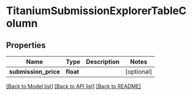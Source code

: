 # TitaniumSubmissionExplorerTableColumn


## Properties
Name | Type | Description | Notes
------------ | ------------- | ------------- | -------------
**submission_price** | **float** |  | [optional] 

[[Back to Model list]](../README.md#documentation-for-models) [[Back to API list]](../README.md#documentation-for-api-endpoints) [[Back to README]](../README.md)



